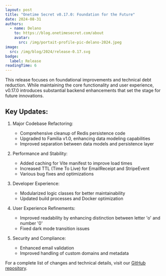 ```yaml
---
layout: post
title: "Onetime Secret v0.17.0: Foundation for the Future"
date: 2024-08-31
authors:
  - name: Delano
    to: https://blog.onetimesecret.com/about
    avatar:
      src: /img/portait-profile-pic-delano-2024.jpeg
image:
  src: /img/blog/2024/release-0.17.svg
badge:
  label: Release
readingTime: 6
---
```


This release focuses on foundational improvements and technical debt reduction. While maintaining the core functionality and user experience, v0.17.0 introduces substantial backend enhancements that set the stage for future innovations.

## Key Updates:

1. Major Codebase Refactoring:
   - Comprehensive cleanup of Redis persistence code
   - Upgraded to Familia v1.0, enhancing data modeling capabilities
   - Improved separation between data models and persistence layer

2. Performance and Stability:
   - Added caching for Vite manifest to improve load times
   - Increased TTL (Time To Live) for EmailReceipt and StripeEvent
   - Various bug fixes and optimizations

3. Developer Experience:
   - Modularized logic classes for better maintainability
   - Updated build processes and Docker optimization

4. User Experience Refinements:
   - Improved readability by enhancing distinction between letter 'o' and number '0'
   - Fixed dark mode transition issues

5. Security and Compliance:
   - Enhanced email validation
   - Improved handling of custom domains and metadata


For a complete list of changes and technical details, visit our [GitHub repository](https://github.com/onetimesecret/onetimesecret/releases/tag/v0.17.0).
